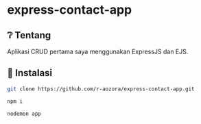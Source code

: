# express-contact-app

## ❔ Tentang
Aplikasi CRUD pertama saya menggunakan ExpressJS dan EJS.

## 🚀 Instalasi
``` bash
git clone https://github.com/r-aozora/express-contact-app.git

npm i

nodemon app
```
